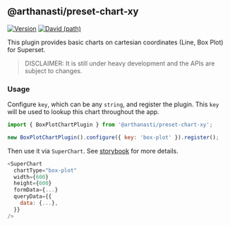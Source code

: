 ## @arthanasti/preset-chart-xy

[![Version](https://img.shields.io/npm/v/@superset-ui/preset-chart-xy.svg?style=flat-square)](https://www.npmjs.com/package/@superset-ui/preset-chart-xy)
[![David (path)](https://img.shields.io/david/apache-superset/superset-ui-plugins.svg?path=packages%2Fsuperset-ui-preset-chart-xy&style=flat-square)](https://david-dm.org/apache-superset/superset-ui-plugins?path=packages/superset-ui-preset-chart-xy)

This plugin provides basic charts on cartesian coordinates (Line, Box Plot) for Superset.

> DISCLAIMER: It is still under heavy development and the APIs are subject to changes.

### Usage

Configure `key`, which can be any `string`, and register the plugin. This `key` will be used to
lookup this chart throughout the app.

```js
import { BoxPlotChartPlugin } from '@arthanasti/preset-chart-xy';

new BoxPlotChartPlugin().configure({ key: 'box-plot' }).register();
```

Then use it via `SuperChart`. See
[storybook](https://apache-superset.github.io/superset-ui-plugins/?selectedKind=plugin-chart-box-plot)
for more details.

```js
<SuperChart
  chartType="box-plot"
  width={600}
  height={600}
  formData={...}
  queryData={{
    data: {...},
  }}
/>
```
